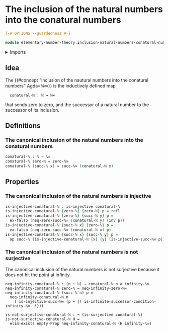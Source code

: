 # The inclusion of the natural numbers into the conatural numbers

```agda
{-# OPTIONS --guardedness #-}

module elementary-number-theory.inclusion-natural-numbers-conatural-numbers where
```

<details><summary>Imports</summary>

```agda
open import elementary-number-theory.conatural-numbers
open import elementary-number-theory.infinite-conatural-numbers
open import elementary-number-theory.natural-numbers

open import foundation.action-on-identifications-functions
open import foundation.existential-quantification
open import foundation.injective-maps
open import foundation.universe-levels
open import foundation.negated-equality
open import foundation.negation
open import foundation.surjective-maps

open import foundation-core.empty-types
open import foundation-core.identity-types
```

</details>

## Idea

The
{{#concept "inclusion of the nautural numbers into the conatural numbers" Agda=ℕ∞}}
is the inductively defined map

```text
  conatural-ℕ : ℕ → ℕ∞
```

that sends zero to zero, and the successor of a natural number to the successor
of its inclusion.

## Definitions

### The canonical inclusion of the natural numbers into the conatural numbers

```agda
conatural-ℕ : ℕ → ℕ∞
conatural-ℕ zero-ℕ = zero-ℕ∞
conatural-ℕ (succ-ℕ x) = succ-ℕ∞ (conatural-ℕ x)
```

## Properties

### The canonical inclusion of the natural numbers is injective

```agda
is-injective-conatural-ℕ : is-injective conatural-ℕ
is-injective-conatural-ℕ {zero-ℕ} {zero-ℕ} p = refl
is-injective-conatural-ℕ {zero-ℕ} {succ-ℕ y} p =
  ex-falso (neq-zero-succ-ℕ∞ (conatural-ℕ y) (inv p))
is-injective-conatural-ℕ {succ-ℕ x} {zero-ℕ} p =
  ex-falso (neq-zero-succ-ℕ∞ (conatural-ℕ x) p)
is-injective-conatural-ℕ {succ-ℕ x} {succ-ℕ y} p =
  ap succ-ℕ (is-injective-conatural-ℕ {x} {y} (is-injective-succ-ℕ∞ p))
```

### The canonical inclusion of the natural numbers is not surjective

The canonical inclusion of the natural numbers is not surjective because it does
not hit the point at infinity.

```text
neq-infinity-conatural-ℕ : (n : ℕ) → conatural-ℕ n ≠ infinity-ℕ∞
neq-infinity-conatural-ℕ zero-ℕ = neq-infinity-zero-ℕ∞
neq-infinity-conatural-ℕ (succ-ℕ n) p =
  neq-infinity-conatural-ℕ n
    ( is-injective-succ-ℕ∞ (p ∙ {! is-infinite-successor-condition-infinity-ℕ∞  !}))

is-not-surjective-conatural-ℕ : ¬ (is-surjective conatural-ℕ)
is-not-surjective-conatural-ℕ H =
  elim-exists empty-Prop neq-infinity-conatural-ℕ (H infinity-ℕ∞)
```
